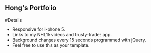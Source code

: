 ## Hong's Portfolio
#Details
- Responsive for i-phone 5.
- Links to my NHL15 videos and trusty-trades app.
- Background changes every 15 seconds programmed with jQuery.
- Feel free to use this as your template.

